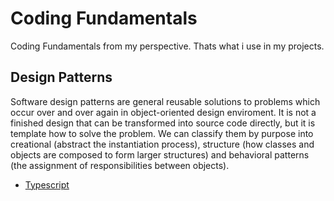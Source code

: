 # Coding Fundamentals

Coding Fundamentals from my perspective. Thats what i use in my projects.

## Design Patterns

Software design patterns are general reusable solutions to problems which occur
over and over again in object-oriented design enviroment. It is not a finished
design that can be transformed into source code directly, but it is template how
to solve the problem. We can classify them by purpose into creational (abstract
the instantiation process), structure (how classes and objects are composed to form
larger structures) and behavioral patterns (the assignment of responsibilities between
objects).

- [Typescript]


[Typescript]: https://github.com/mthnglac/CodingFundamentals/tree/master/design-patterns/typescript
